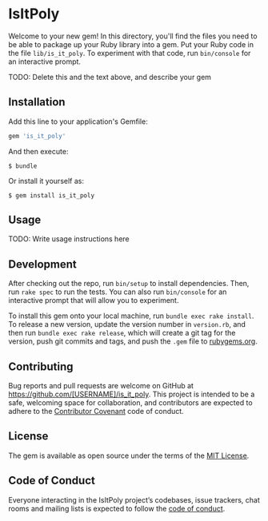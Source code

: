 # IsItPoly

Welcome to your new gem! In this directory, you'll find the files you need to be able to package up your Ruby library into a gem. Put your Ruby code in the file `lib/is_it_poly`. To experiment with that code, run `bin/console` for an interactive prompt.

TODO: Delete this and the text above, and describe your gem

## Installation

Add this line to your application's Gemfile:

```ruby
gem 'is_it_poly'
```

And then execute:

    $ bundle

Or install it yourself as:

    $ gem install is_it_poly

## Usage

TODO: Write usage instructions here

## Development

After checking out the repo, run `bin/setup` to install dependencies. Then, run `rake spec` to run the tests. You can also run `bin/console` for an interactive prompt that will allow you to experiment.

To install this gem onto your local machine, run `bundle exec rake install`. To release a new version, update the version number in `version.rb`, and then run `bundle exec rake release`, which will create a git tag for the version, push git commits and tags, and push the `.gem` file to [rubygems.org](https://rubygems.org).

## Contributing

Bug reports and pull requests are welcome on GitHub at https://github.com/[USERNAME]/is_it_poly. This project is intended to be a safe, welcoming space for collaboration, and contributors are expected to adhere to the [Contributor Covenant](http://contributor-covenant.org) code of conduct.

## License

The gem is available as open source under the terms of the [MIT License](https://opensource.org/licenses/MIT).

## Code of Conduct

Everyone interacting in the IsItPoly project’s codebases, issue trackers, chat rooms and mailing lists is expected to follow the [code of conduct](https://github.com/[USERNAME]/is_it_poly/blob/master/CODE_OF_CONDUCT.md).
